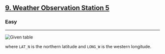 <!-- Question Link -->
<h2>
 <a href="https://www.hackerrank.com/challenges/weather-observation-station-5/">9. Weather Observation Station 5

 </a>
</h2>

<!-- Difficulty -->
<h3>Easy</h3>
<!-- separator -->
<hr>

<!-- Description -->
<div>
 <p> 
 </p>
<!--Given (Input)  -->

![Given table](https://s3.amazonaws.com/hr-challenge-images/9336/1449345840-5f0a551030-Station.jpg)

<!-- condition (Assumption) -->
<p>where <code>LAT_N</code> is the northern latitude and <code>LONG_W</code> is the western longitude.</p>

<!-- Output  -->
</div>
